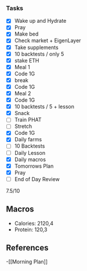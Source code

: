  ### Tasks

- [x] Wake up and Hydrate
- [x] Pray
- [x] Make bed
- [x] Check market + EigenLayer
- [x] Take supplements
- [x] 10 backtests / only 5
- [x] stake ETH
- [x] Meal 1
- [x] Code 1G
- [x] break
- [x] Code 1G
- [x] Meal 2
- [x] Code 1G
- [x] 10 backtests / 5 + lesson
- [x] Snack
- [ ] Train PHAT
- [ ] Stretch
- [x] Code 1G
- [x] Daily farms
- [ ] 10 Backtests
- [ ] Daily Lesson
- [x] Daily macros
- [x] Tomorrows Plan
- [x] Pray
- [ ] End of Day Review

7.5/10

## Macros

- Calories: 2120,4
- Protein: 120,3
## References
<!-- Links to pages not referenced in the content -->
-[[Morning Plan]]